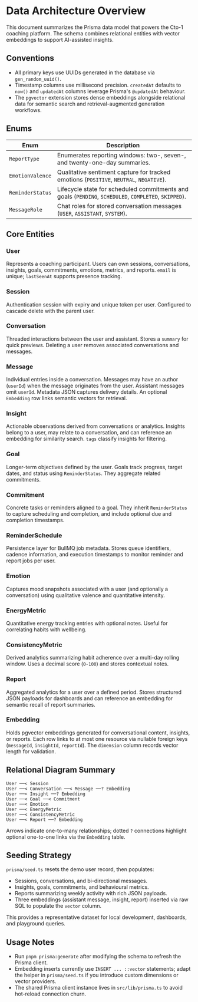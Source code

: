 # Data Architecture Overview

This document summarizes the Prisma data model that powers the Cto-1 coaching platform. The schema combines relational entities with vector embeddings to support AI-assisted insights.

## Conventions

- All primary keys use UUIDs generated in the database via `gen_random_uuid()`.
- Timestamp columns use millisecond precision. `createdAt` defaults to `now()` and `updatedAt` columns leverage Prisma's `@updatedAt` behaviour.
- The `pgvector` extension stores dense embeddings alongside relational data for semantic search and retrieval-augmented generation workflows.

## Enums

| Enum | Description |
| --- | --- |
| `ReportType` | Enumerates reporting windows: two-, seven-, and twenty-one-day summaries. |
| `EmotionValence` | Qualitative sentiment capture for tracked emotions (`POSITIVE`, `NEUTRAL`, `NEGATIVE`). |
| `ReminderStatus` | Lifecycle state for scheduled commitments and goals (`PENDING`, `SCHEDULED`, `COMPLETED`, `SKIPPED`). |
| `MessageRole` | Chat roles for stored conversation messages (`USER`, `ASSISTANT`, `SYSTEM`). |

## Core Entities

### User
Represents a coaching participant. Users can own sessions, conversations, insights, goals, commitments, emotions, metrics, and reports. `email` is unique; `lastSeenAt` supports presence tracking.

### Session
Authentication session with expiry and unique token per user. Configured to cascade delete with the parent user.

### Conversation
Threaded interactions between the user and assistant. Stores a `summary` for quick previews. Deleting a user removes associated conversations and messages.

### Message
Individual entries inside a conversation. Messages may have an author (`userId`) when the message originates from the user. Assistant messages omit `userId`. Metadata JSON captures delivery details. An optional `Embedding` row links semantic vectors for retrieval.

### Insight
Actionable observations derived from conversations or analytics. Insights belong to a user, may relate to a conversation, and can reference an embedding for similarity search. `tags` classify insights for filtering.

### Goal
Longer-term objectives defined by the user. Goals track progress, target dates, and status using `ReminderStatus`. They aggregate related commitments.

### Commitment
Concrete tasks or reminders aligned to a goal. They inherit `ReminderStatus` to capture scheduling and completion, and include optional due and completion timestamps.

### ReminderSchedule
Persistence layer for BullMQ job metadata. Stores queue identifiers, cadence information, and execution timestamps to monitor reminder and report jobs per user.

### Emotion
Captures mood snapshots associated with a user (and optionally a conversation) using qualitative valence and quantitative intensity.

### EnergyMetric
Quantitative energy tracking entries with optional notes. Useful for correlating habits with wellbeing.

### ConsistencyMetric
Derived analytics summarizing habit adherence over a multi-day rolling window. Uses a decimal score (`0-100`) and stores contextual notes.

### Report
Aggregated analytics for a user over a defined period. Stores structured JSON payloads for dashboards and can reference an embedding for semantic recall of report summaries.

### Embedding
Holds pgvector embeddings generated for conversational content, insights, or reports. Each row links to at most one resource via nullable foreign keys (`messageId`, `insightId`, `reportId`). The `dimension` column records vector length for validation.

## Relational Diagram Summary

```
User ──< Session
User ──< Conversation ──< Message ──? Embedding
User ──< Insight ──? Embedding
User ──< Goal ──< Commitment
User ──< Emotion
User ──< EnergyMetric
User ──< ConsistencyMetric
User ──< Report ──? Embedding
```

Arrows indicate one-to-many relationships; dotted `?` connections highlight optional one-to-one links via the `Embedding` table.

## Seeding Strategy

`prisma/seed.ts` resets the demo user record, then populates:

- Sessions, conversations, and bi-directional messages.
- Insights, goals, commitments, and behavioural metrics.
- Reports summarizing weekly activity with rich JSON payloads.
- Three embeddings (assistant message, insight, report) inserted via raw SQL to populate the `vector` column.

This provides a representative dataset for local development, dashboards, and playground queries.

## Usage Notes

- Run `pnpm prisma:generate` after modifying the schema to refresh the Prisma client.
- Embedding inserts currently use `INSERT ... ::vector` statements; adapt the helper in `prisma/seed.ts` if you introduce custom dimensions or vector providers.
- The shared Prisma client instance lives in `src/lib/prisma.ts` to avoid hot-reload connection churn.
